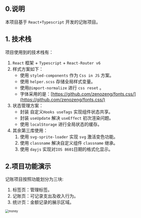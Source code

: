 ## 0.说明

本项目基于 `React+Typescript` 开发的记账项目。

## 1. 技术栈

项目使用到的技术栈有：

1. `React` 框架 + `Typescript` + `React-Router v6` 
2. 样式方案如下：
   -  使用 `styled-components` 作为 `Css in JS` 方案。
   - 使用 `helper.scss` 存储全局样式变量。
   - 使用`@import-normalize` 进行 `css reset` 。
   - 字体采用的是：[https://github.com/zenozeng/fonts.css/](https://github.com/zenozeng/fonts.css/)
3. 状态管理方案：
   - 封装 自定义`Hooks useTags`  实现组件状态共享。
   - 封装 `useUpdate` 解决 `useEffect` 初次渲染问题。
   - 使用 `localStorage` 进行全局状态的缓存。
4. 其余第三库使用：
   1. 使用 `svg-sprite-loader` 实现 `svg` 激活变色功能。
   2. 使用 `classname` 解决自定义组件 `classname` 继承。
   3. 使用 `dayjs` 实现对`IOS 8601`日期的格式化显示。



## 2.项目功能演示

记账项目按照功能划分为三块:

1. 标签页：管理标签。
2. 记账页：可记录支出及收入行为。
3. 统计页：金额记录的展示区域。

<img src="/Users/jiashengwang/Desktop/money.gif" alt="money" style="zoom:67%;" />